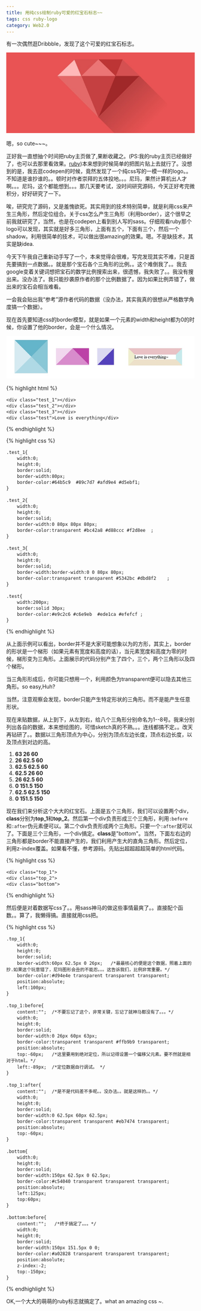 ```yaml
---
title: 用纯css绘制ruby可爱的红宝石标志~~
tags: css ruby-logo
category: Web2.0
---
```


有一次偶然逛Dribbble，发现了这个可爱的红宝石标志。

![ruby_logo](/assets/post_image/2013-6-23/ruby_logo.jpg)

嗯，so cute~~~。



正好我一直想抽个时间把ruby主页做了,果断收藏之。(PS:我的ruby主页已经做好了，也可以去那里看效果。[ruby](/code/ruby.html))本来想到时候简单的把图片贴上去就行了。没想到的是，我去逛codepen的时候，竟然发现了一个纯css写的一模一样的logo。。不知道是谁抄谁的。。顿时对作者崇拜的五体投地。。。尼玛，果然计算机出人才啊。。。尼玛，这个都能想到。。。那几天要考试，没时间研究源码，今天正好考完微积分，好好研究了一下。

唉，研究完了源码，又是羞愧欲死。其实用到的技术特别简单，就是利用css来产生三角形，然后定位组合。关于css怎么产生三角形（利用border），这个很早之前我就研究了，当然，也是在codepen上看到别人写的sass。仔细观看ruby那个logo可以发现，其实就是好多三角形，上面有五个，下面有三个，然后一个shadow。利用很简单的技术，可以做出很amazing的效果。嗯。不是缺技术，其实是缺idea.

今天下午我自己重新动手写了一个，本来觉得会很难，写完发现其实不难，只是首先要搞到一点数据。。就是那个宝石各个三角形的比例。。这个难倒我了。。我去google变着关键词想把宝石的数学比例搜索出来，很遗憾，我失败了。。我没有搜出来。没办法了。我只能抄袭原作者的那个比例数据了。因为如果比例弄错了，做出来的宝石会相当难看。

一会我会贴出我“参考”源作者代码的数据（没办法，其实我真的很想从严格数学角度搞一个数据）。

现在首先要知道css的border模型，就是如果一个元素的width和height都为0的时候，你设置了他的border，会是一个什么情况。

![css border](/assets/post_image/2013-6-23/css_border.jpg)

{% highlight html %}

	<div class="test_1"></div>
	<div class="test_2"></div>
	<div class="test_3"></div>
	<div class="test">Love is everything</div>
	
{% endhighlight %}

{% highlight css %}

	.test_1{
		width:0;
		height:0;
		border:solid;
		border-width:80px;
		border-color:#64b5c9  #89c7d7 #afd9e4 #d5ebf1;
	}
	
	.test_2{
		width:0;
		height:0;
		border:solid;
		border-width:0 80px 80px 80px;
		border-color:transparent #bc42a8 #d88ccc #f2d8ee  ;
	}
 	
 	.test_3{
 		width:0;
 		height:0;
 		border:solid;
 		border-width:border-width:0 0 80px 80px;
 		border-color:transparent transparent #5342bc #dbd8f2    ;
 	}
 	
 	.test{
 		width:200px;
 		border:solid 30px;
 		border-color:#e9c2c6 #c6e9eb  #ede1ca #efefcf ;
 	}
 		
{% endhighlight %}

从上面示例可以看出，border并不是大家可能想象以为的方形，其实上，border的形状是一个梯形（如果元素有宽度和高度的话），当元素宽度和高度为零的时候，梯形变为三角形。上面展示的代码分别产生了四个，三个，两个三角形以及四个梯形。 		
 		

当三角形形成后，你可能只想用一个，利用颜色为transparent便可以隐去其他三角形。so easy,Huh?


当然，注意观察会发现，border只能产生特定形状的三角形。而不是能产生任意形状。

现在来贴数据，从上到下，从左到右，给八个三角形分别命名为1--8号。我来分别列出各自的数据，本来想绘图的，可惜sketch真的不熟。。。连线都搞不定。。改天再钻研了。。数据以三角形顶点为中心，分别为顶点左边长度，顶点右边长度，以及顶点到对边的高。

1. **63  			26  			60**
2. **26 			62.5 			60**
3. **62.5  		62.5  		60**
4. **62.5  		26 	 		60**
5. **26  			62.5 	 		60**
6. **0  			151.5 		150**
7. **62.5 			62.5 			150**
8. **0  			151.5  		150**

现在我们来分析这个大大的红宝石。上面是五个三角形，我们可以设置两个div，**class**分别为**top_1**和**top_2**。然后第一个div负责形成三个三角形，利用`:before`和`:after`伪元素便可以。第二个div负责形成两个三角形。只要一个`:after`就可以了。下面是三个三角形，一个div搞定。**class**是"bottom"。当然，下面左右边的三角形都是border不能直接产生的，我们利用产生大的直角三角形。然后定位，利用z-index覆盖。如果看不懂，参考源码。先贴出超超超超简单的html代码。


{% highlight css %}

	<div class="top_1">
	<div class="top_2">
	<div class="bottom">
	
{% endhighlight %}

然后便是对着数据写css了。。用sass神马的做这些事情最爽了。。直接配个函数。。算了，我懒得搞。直接就用css把。

{% highlight css %}

	.top_1{
		width:0;
		height:0;
		border:solid;
		border-width:60px 62.5px 0 26px;   /*最最核心的便是这个数据，照着上面的抄.如果这个玩意错了，尼玛图形会丑的不能忍。。。这告诉我们，比例非常重要。*/
		border-color:#d94e4e transparent transparent transparent;
		position:absolute;
		left:100px;
	}
	
	.top_1:before{
		content:"";  /*不要忘记了这个，非常关键，忘记了就神马都没有了。。。*/
		width:0;
		height:0;
		border:solid;
		border-width:0 26px 60px 63px;
		border-color:transparent transparent #ffb9b9 transparent;
		position:absolute;
		top:-60px;   /*这里要用到绝对定位，所以记得设置一个偏移父元素。要不然就是相对于html。*/
		left:-89px;  /*定位数据自行调试。 */
	}
	
	.top_1:after{
		content:"";  /*是不是代码差不多呢。。没办法。。就是这样的。。*/
		width:0;
		height:0;
		border:solid;
		border-width:0 62.5px 60px 62.5px;
		border-color:transparent transparent #eb7474 transparent;
		position:absolute;
		top:-60px;
	}
	
	.bottom{
		width:0;
		height:0;
		border:solid;
		border-width:150px 62.5px 0 62.5px;
		border-color:#c54040 transparent transparent transparent;
		position:absolute;
		left:125px;
		top:60px;
	}
	
	.bottom:before{
		content:"";   /*终于搞定了。。。*/
		width:0;
		height:0;
		border:solid;
		border-width:150px 151.5px 0 0;
		border-color:#a02828 transparent transparent transparent;
		position:absolute;
		z-index:-2;
		top:-150px;
	}
	
{% endhighlight %}

OK,一个大大的萌萌的ruby标志就搞定了。what an amazing css ~.



